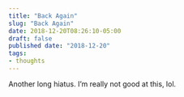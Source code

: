 ```yaml
---
title: "Back Again"
slug: "Back Again"
date: 2018-12-20T08:26:10-05:00
draft: false
published date: "2018-12-20"
tags:
- thoughts
---
```


Another long hiatus. I’m really not good at this, lol.
